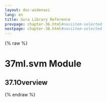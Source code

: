 ```yaml
---
layout: doc-widenavi
lang: en
title: Gura Library Reference
prevpage: chapter-36.html#naviitem-selected
nextpage: chapter-38.html#naviitem-selected
---
```

{% raw %}
<h1><span class="caption-index-1">37</span>ml.svm Module</h1>
<h2><span class="caption-index-2">37.1</span><a name="anchor-37-1"></a>Overview</h2>
{% endraw %}
